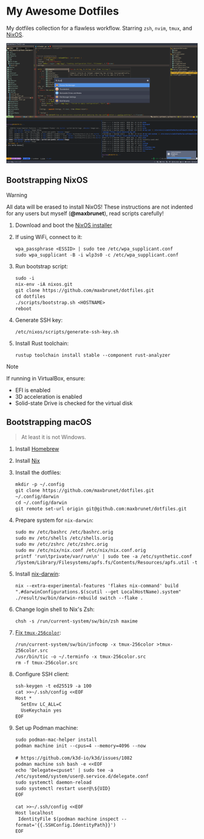 # My Awesome Dotfiles

My dotfiles collection for a flawless workflow. Starring `zsh`, `nvim`, `tmux`, and [NixOS](https://nixos.org).

![Screenshot](screenshot.png)

## Bootstrapping NixOS

> [!WARNING]
>
> All data will be erased to install NixOS! These instructions are not indented for any users but myself (**@maxbrunet**), read scripts carefully!

1. Download and boot the [NixOS installer](https://nixos.org/download.html#nixos-iso)
2. If using WiFi, connect to it:

   ```shell
   wpa_passphrase <ESSID> | sudo tee /etc/wpa_supplicant.conf
   sudo wpa_supplicant -B -i wlp3s0 -c /etc/wpa_supplicant.conf
   ```

3. Run bootstrap script:

   ```shell
   sudo -i
   nix-env -iA nixos.git
   git clone https://github.com/maxbrunet/dotfiles.git
   cd dotfiles
   ./scripts/bootstrap.sh <HOSTNAME>
   reboot
   ```

4. Generate SSH key:

   ```shell
   /etc/nixos/scripts/generate-ssh-key.sh
   ```

5. Install Rust toolchain:

   ```shell
   rustup toolchain install stable --component rust-analyzer
   ```

> [!NOTE]
>
> If running in VirtualBox, ensure:
>
> - EFI is enabled
> - 3D acceleration is enabled
> - Solid-state Drive is checked for the virtual disk

## Bootstrapping macOS

> At least it is not Windows.

1. Install [Homebrew](https://brew.sh)
2. Install [Nix](https://nixos.org/download.html#nix-install-macos)
3. Install the dotfiles:

   ```shell
   mkdir -p ~/.config
   git clone https://github.com/maxbrunet/dotfiles.git ~/.config/darwin
   cd ~/.config/darwin
   git remote set-url origin git@github.com:maxbrunet/dotfiles.git
   ```

4. Prepare system for `nix-darwin`:

   ```shell
   sudo mv /etc/bashrc /etc/bashrc.orig
   sudo mv /etc/shells /etc/shells.orig
   sudo mv /etc/zshrc /etc/zshrc.orig
   sudo mv /etc/nix/nix.conf /etc/nix/nix.conf.orig
   printf 'run\tprivate/var/run\n' | sudo tee -a /etc/synthetic.conf
   /System/Library/Filesystems/apfs.fs/Contents/Resources/apfs.util -t
   ```

5. Install [nix-darwin](https://daiderd.com/nix-darwin/):

   ```shell
   nix --extra-experimental-features 'flakes nix-command' build ".#darwinConfigurations.$(scutil --get LocalHostName).system"
   ./result/sw/bin/darwin-rebuild switch --flake .
   ```

6. Change login shell to Nix's Zsh:

   ```shell
   chsh -s /run/current-system/sw/bin/zsh maxime
   ```

7. [Fix `tmux-256color`](https://gpanders.com/blog/the-definitive-guide-to-using-tmux-256color-on-macos/):

   ```shell
   /run/current-system/sw/bin/infocmp -x tmux-256color >tmux-256color.src
   /usr/bin/tic -o ~/.terminfo -x tmux-256color.src
   rm -f tmux-256color.src
   ```

8. Configure SSH client:

   ```shell
   ssh-keygen -t ed25519 -a 100
   cat >>~/.ssh/config <<EOF
   Host *
     SetEnv LC_ALL=C
     UseKeychain yes
   EOF
   ```

9. Set up Podman machine:

   ```shell
   sudo podman-mac-helper install
   podman machine init --cpus=4 --memory=4096 --now

   # https://github.com/k3d-io/k3d/issues/1082
   podman machine ssh bash -e <<EOF
   echo 'Delegate=cpuset' | sudo tee -a /etc/systemd/system/user@.service.d/delegate.conf
   sudo systemctl daemon-reload
   sudo systemctl restart user@\${UID}
   EOF

   cat >>~/.ssh/config <<EOF
   Host localhost
   	IdentityFile $(podman machine inspect --format='{{.SSHConfig.IdentityPath}}')
   EOF
   ```
